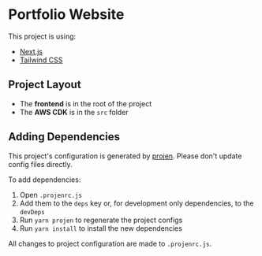 # Portfolio Website

This project is using:

- [Next.js](https://nextjs.org/docs/getting-started)
- [Tailwind CSS](https://tailwindcss.com/docs)

## Project Layout

- The **frontend** is in the root of the project
- The **AWS CDK** is in the `src` folder

## Adding Dependencies

This project's configuration is generated by [projen](https://github.com/projen/projen). Please don't update config files directly.

To add dependencies:

1. Open `.projenrc.js`
1. Add them to the `deps` key or, for development only dependencies, to the `devDeps`
1. Run `yarn projen` to regenerate the project configs
1. Run `yarn install` to install the new dependencies

All changes to project configuration are made to `.projenrc.js`.
